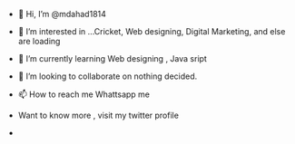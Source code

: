 - 👋 Hi, I’m @mdahad1814
- 👀 I’m interested in ...Cricket, Web designing, Digital Marketing, and else are loading
- 🌱 I’m currently learning Web designing , Java sript
- 💞️ I’m looking to collaborate on nothing decided.
- 📫 How to reach me Whattsapp me

- Want to know more , visit my twitter profile
- 
<!---
mdahad1814/mdahad1814 is a ✨ special ✨ repository because its `README.md` (this file) appears on your GitHub profile.
You can click the Preview link to take a look at your changes.
--->

